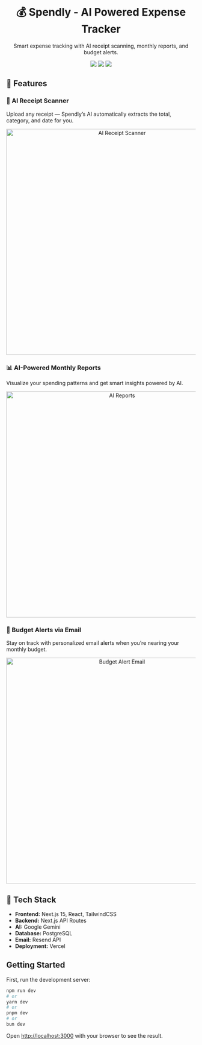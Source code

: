 <h1 align="center">💰 Spendly - AI Powered Expense Tracker</h1>

<p align="center">
  Smart expense tracking with AI receipt scanning, monthly reports, and budget alerts.
</p>

<p align="center">
  <a href="https://nextjs.org"><img src="https://img.shields.io/badge/Built%20with-Next.js-black?logo=next.js" /></a>
  <a href="#"><img src="https://img.shields.io/badge/AI%20Powered-Yes-blue" /></a>
  <a href="https://vercel.com"><img src="https://img.shields.io/badge/Deployed%20on-Vercel-lightgrey?logo=vercel" /></a>
</p>

## 🚀 Features

### 🧾 AI Receipt Scanner
Upload any receipt — Spendly’s AI automatically extracts the total, category, and date for you.
<p align="center">
  <img src="./public/gifs/ai-receipt.gif" alt="AI Receipt Scanner" width="600" />
</p>

### 📊 AI-Powered Monthly Reports
Visualize your spending patterns and get smart insights powered by AI.
<p align="center">
  <img src="./public/screenshots/ai-report.png" alt="AI Reports" width="600" />
</p>

### 💌 Budget Alerts via Email
Stay on track with personalized email alerts when you’re nearing your monthly budget.
<p align="center">
  <img src="./public/screenshots/email-alert.png" alt="Budget Alert Email" width="600" />
</p>

## 🧰 Tech Stack

- **Frontend:** Next.js 15, React, TailwindCSS
- **Backend:** Next.js API Routes
- **AI:** Google Gemini
- **Database:** PostgreSQL
- **Email:** Resend API
- **Deployment:** Vercel


## Getting Started

First, run the development server:

```bash
npm run dev
# or
yarn dev
# or
pnpm dev
# or
bun dev
```

Open [http://localhost:3000](http://localhost:3000) with your browser to see the result.
